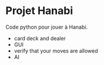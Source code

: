 # Projet Hanabi

Code python pour jouer à Hanabi. 

* card deck and dealer
* GUI
* verify that your moves are allowed
* AI

